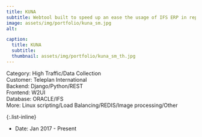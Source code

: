```yaml
---
title: KUNA
subtitle: Webtool built to speed up an ease the usage of IFS ERP in repairs business. High traffic used by 600+ people.
image: assets/img/portfolio/kuna_sm.jpg 
alt: 

caption:
  title: KUNA
  subtitle: 
  thumbnail: assets/img/portfolio/kuna_sm_th.jpg 
---
```

Category: High Traffic/Data Collection<br/>
Customer: Teleplan International<br/>
Backend: Django/Python/REST<br/>
Frontend: W2UI<br/>
Database: ORACLE/IFS<br/>
More: Linux scripting/Load Balancing/REDIS/Image processing/Other

{:.list-inline}
- Date: Jan 2017 - Present

